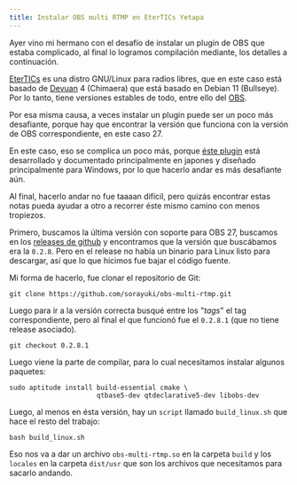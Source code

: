 ```yaml
---
title: Instalar OBS multi RTMP en EterTICs Yetapa
---
```


Ayer vino mi hermano con el desafío de instalar un plugin de OBS que estaba
complicado, al final lo logramos compilación mediante, los detalles a
continuación.

[EterTICs][etertics] es una distro GNU/Linux para radios libres, que en este caso está
basado de [Devuan][] 4 (Chimaera) que está basado en Debian 11 (Bullseye). Por lo
tanto, tiene versiones estables de todo, entre ello del [OBS][].

Por esa misma causa, a veces instalar un plugin puede ser un poco más
desafiante, porque hay que encontrar la versión que funciona con la versión de
OBS correspondiente, en este caso 27.

En este caso, eso se complica un poco más, porque [éste plugin][plugin] está
desarrollado y documentado principalmente en japones y diseñado principalmente
para Windows, por lo que hacerlo andar es más desafiante aún.

Al final, hacerlo andar no fue taaaan difícil, pero quizás encontrar estas
notas pueda ayudar a otro a recorrer éste mismo camino con menos tropiezos.

Primero, buscamos la última versión con soporte para OBS 27, buscamos en los
[releases de github][releases] y encontramos que la versión que buscábamos era
la `0.2.8`. Pero en el release no había un binario para Linux listo para
descargar, así que lo que hicimos fue bajar el código fuente.

Mi forma de hacerlo, fue clonar el repositorio de Git:

    git clone https://github.com/sorayuki/obs-multi-rtmp.git

Luego para ir a la versión correcta busqué entre los "_tags_" el tag
correspondiente, pero al final el que funcionó fue el `0.2.8.1` (que no tiene
release asociado).

    git checkout 0.2.8.1

Luego viene la parte de compilar, para lo cual necesitamos instalar algunos
paquetes:

    sudo aptitude install build-essential cmake \
                          qtbase5-dev qtdeclarative5-dev libobs-dev

Luego, al menos en ésta versión, hay un `script` llamado `build_linux.sh` que
hace el resto del trabajo:

    bash build_linux.sh

Eso nos va a dar un archivo `obs-multi-rtmp.so` en la carpeta `build` y los
`locales` en la carpeta `dist/usr` que son los archivos que necesitamos para
sacarlo andando.

[etertics]: https://gnuetertics.org/
[OBS]: https://obsproject.com/es
[Devuan]: https://www.devuan.org/
[plugin]: https://sorayuki.github.io/obs-multi-rtmp/
[releases]: https://github.com/sorayuki/obs-multi-rtmp/releases
